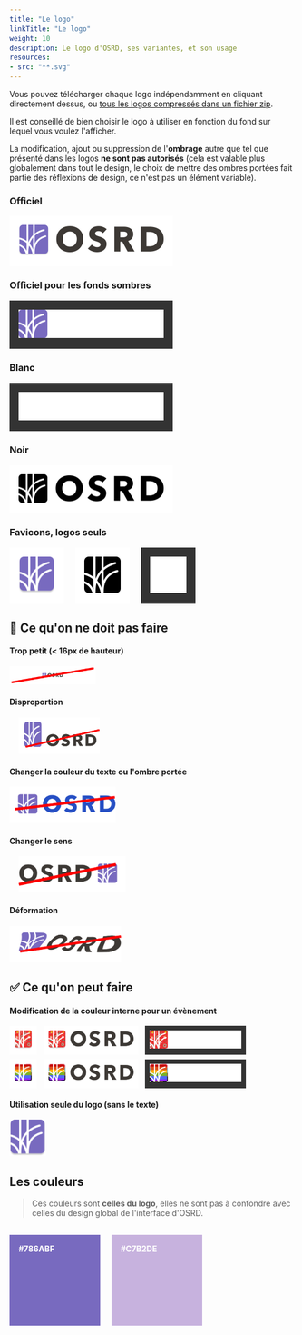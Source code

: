 ```yaml
---
title: "Le logo"
linkTitle: "Le logo"
weight: 10
description: Le logo d'OSRD, ses variantes, et son usage
resources:
- src: "**.svg"
---
```


Vous pouvez télécharger chaque logo indépendamment en cliquant directement dessus, ou <a href="pictures/logo-osrd.zip">tous les logos compressés dans un fichier zip</a>.

Il est conseillé de bien choisir le logo à utiliser en fonction du fond sur lequel vous voulez l'afficher.

La modification, ajout ou suppression de l'**ombrage** autre que tel que présenté dans les logos **ne sont pas autorisés** (cela est valable plus globalement dans tout le design, le choix de mettre des ombres portées fait partie des réflexions de design, ce n'est pas un élément variable).


### Officiel
<div style="display:inline-block;padding:16px;background-color:white">
  <a target="_blank" href="pictures/logo-osrd-color-black.svg">
    <img src="pictures/logo-osrd-color-black.svg" width=256>
  </a>
</div>

### Officiel pour les fonds sombres
<div style="display:inline-block;padding:16px;background-color:#333">
  <a target="_blank" href="pictures/logo-osrd-color-white.svg">
    <img src="pictures/logo-osrd-color-white.svg" width=256>
  </a>
</div>

### Blanc
<div style="display:inline-block;padding:16px;background-color:#333">
  <a target="_blank" href="pictures/logo-osrd-white.svg">
    <img src="pictures/logo-osrd-white.svg" width=256>
  </a>
</div>

### Noir
<div style="display:inline-block;padding:16px;background-color:white">
  <a target="_blank" href="pictures/logo-osrd-black.svg">
    <img src="pictures/logo-osrd-black.svg" width=256>
  </a>
</div>

### Favicons, logos seuls
<div style="display:inline-block;padding:16px;background-color:white">
  <a target="_blank" href="pictures/fav-osrd-color.svg">
    <img src="pictures/fav-osrd-color.svg" width=64>
  </a>
</div>
<div style="display:inline-block;padding:16px;background-color:white;margin-left:16px">
  <a target="_blank" href="pictures/fav-osrd-black.svg">
    <img src="pictures/fav-osrd-black.svg" width=64>
  </a>
</div>
<div style="display:inline-block;padding:16px;background-color:#333;margin-left:16px">
  <a target="_blank" href="pictures/fav-osrd-white.svg">
    <img src="pictures/fav-osrd-white.svg" width=64>
  </a>
</div>

## 🚫 Ce qu'on ne doit **pas** faire

#### Trop petit (< 16px de hauteur)
<img src="pictures/dont/dont5.svg" style="height:32px">

#### Disproportion
<img src="pictures/dont/dont1.svg" style="margin-left:16px;height:64px">

#### Changer la couleur du texte ou l'ombre portée
<img src="pictures/dont/dont2.svg" style="height:64px">

#### Changer le sens
<img src="pictures/dont/dont3.svg" style="margin-left:16px;height:64px">

#### Déformation
<img src="pictures/dont/dont4.svg" style="height:64px">


## ✅ Ce qu'on peut faire

#### Modification de la couleur interne pour un évènement
<div>
  <a style="display:inline-block;padding:8px;background-color:white;" href="pictures/events/xmas-fav-osrd-color.svg" target="_blank">
    <img src="pictures/events/xmas-fav-osrd-color.svg" style="height:32px">
  </a>
  <a style="display:inline-block;margin-left:8px;padding:8px;background-color:white;" href="pictures/events/xmas-logo-osrd-color-black.svg" target="_blank">
    <img src="pictures/events/xmas-logo-osrd-color-black.svg" style="height:32px">
  </a>
  <a style="display:inline-block;margin-left:8px;padding:8px;background-color:#333" href="pictures/events/xmas-logo-osrd-color-white.svg">
    <img src="pictures/events/xmas-logo-osrd-color-white.svg" style="height:32px">
  </a>
</div>

<div style="margin-top:8px">
  <a style="display:inline-block;padding:8px;background-color:white;" href="pictures/events/proud-fav-osrd-color.svg" target="_blank">
    <img src="pictures/events/proud-fav-osrd-color.svg" style="height:32px">
  </a>
  <a style="display:inline-block;margin-left:8px;padding:8px;background-color:white;" href="pictures/events/proud-logo-osrd-color-black.svg" target="_blank">
    <img src="pictures/events/proud-logo-osrd-color-black.svg" style="height:32px">
  </a>
  <a style="display:inline-block;margin-left:8px;padding:8px;background-color:#333" href="pictures/events/proud-logo-osrd-color-white.svg">
    <img src="pictures/events/proud-logo-osrd-color-white.svg" style="height:32px">
  </a>
</div>

#### Utilisation seule du logo (sans le texte)
<div style="display:inline-block">
  <img src="pictures/fav-osrd-color.svg" style="height:64px">
</div>

## Les couleurs

> Ces couleurs sont **celles du logo**, elles ne sont pas à confondre avec celles du design global de l'interface d'OSRD.

<span style="display:inline-block;background-color:#786abf;width:128px;height:128px;color:white;font-weight:bold;padding:16px;margin-top:16px">#786ABF</span>
<span style="display:inline-block;background-color:#c7b2de;width:128px;height:128px;color:white;font-weight:bold;padding:16px;margin-top:16px;margin-left:16px">#C7B2DE</span>
